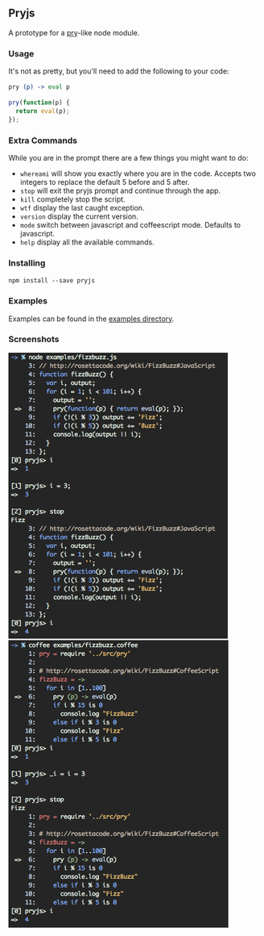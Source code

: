 ## Pryjs
A prototype for a [pry](https://github.com/pry/pry)-like node module.

### Usage
It's not as pretty, but you'll need to add the following to your code:

~~~ coffeescript
pry (p) -> eval p
~~~

~~~ javascript
pry(function(p) {
  return eval(p);
});
~~~

### Extra Commands
While you are in the prompt there are a few things you might want to do:
* `whereami` will show you exactly where you are in the code. Accepts two integers to replace the default 5 before and 5 after.
* `stop` will exit the pryjs prompt and continue through the app.
* `kill` completely stop the script.
* `wtf` display the last caught exception.
* `version` display the current version.
* `mode` switch between javascript and coffeescript mode. Defaults to javascript.
* `help` display all the available commands.

### Installing
~~~
npm install --save pryjs
~~~

### Examples

Examples can be found in the [examples directory](./examples).

### Screenshots
![pryjs](./assets/javascript.png)
![pryjs](./assets/coffeescript.png)

